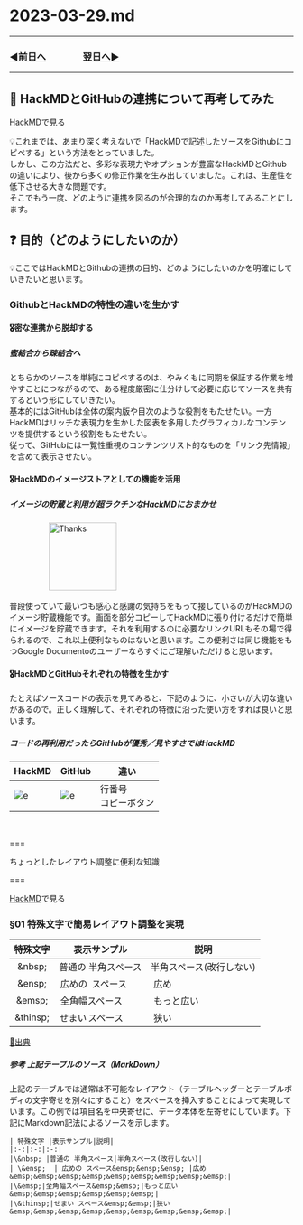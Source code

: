 # 2023-03-29.md

---

### [◀️前日へ](https://github.com/yuasys/chatty-journal/blob/main/2023/03/2023-03-28.md)&emsp;&emsp;&emsp;&emsp;[翌日へ▶️](https://github.com/yuasys/chatty-journal/blob/main/2023/03/2023-03-30.md)

---

## 🤔 HackMDとGitHubの連携について再考してみた

[HackMD](https://hackmd.io/@yuasys/SkMmg0e-n)で見る

:bulb:これまでは、あまり深く考えないで「HackMDで記述したソースをGithubにコピペする」という方法をとっていました。  
しかし、この方法だと、多彩な表現力やオプションが豊富なHackMDとGithubの違いにより、後から多くの修正作業を生み出していました。これは、生産性を低下させる大きな問題です。  
そこでもう一度、どのように連携を図るのが合理的なのか再考してみることにします。

## :question: 目的（どのようにしたいのか）

:bulb:ここではHackMDとGithubの連携の目的、どのようにしたいのかを明確にしていきたいと思います。

### GithubとHackMDの特性の違いを生かす

#### 🎖️密な連携から脱却する

##### 蜜結合から疎結合へ

とちらかのソースを単純にコピペするのは、やみくもに同期を保証する作業を増やすことにつながるので、ある程度厳密に仕分けして必要に応じてソースを共有するという形にしていきたい。  
基本的にはGitHubは全体の案内版や目次のような役割をもたせたい。一方HackMDはリッチな表現力を生かした図表を多用したグラフィカルなコンテンツを提供するという役割をもたせたい。  
従って、GitHubには一覧性重視のコンテンツリスト的なものを「リンク先情報」を含めて表示させたい。

#### 🎖️HackMDのイメージストアとしての機能を活用

##### イメージの貯蔵と利用が超ラクチンなHackMDにおまかせ

<p>
&emsp;&emsp;&emsp;&emsp;&emsp;<img src="https://user-images.githubusercontent.com/2534721/228393248-101495f4-4700-441d-b8b5-74f42def18a8.gif" alt="Thanks" width="120px">
</p>

普段使っていて最いつも感心と感謝の気持ちをもって接しているのがHackMDのイメージ貯蔵機能です。画面を部分コピーしてHackMDに張り付けるだけで簡単にイメージを貯蔵できます。それを利用するのに必要なリンクURLもその場で得られるので、これ以上便利なものはないと思います。この便利さは同じ機能をもつGoogle Documentoのユーザーならすぐにご理解いただけると思います。

#### 🎖️HackMDとGitHubそれぞれの特徴を生かす

たとえばソースコードの表示を見てみると、下記のように、小さいが大切な違いがあるので。正しく理解して、それぞれの特徴に沿った使い方をすれば良いと思います。

##### コードの再利用だったらGitHubが優秀／見やすさではHackMD

| HackMD | GitHub | 違い |
| -------- | -------- | -------- |
| ![e](https://i.imgur.com/nNpmcMo.png)|![e](https://i.imgur.com/VvHy8gk.png)|行番号<br>コピーボタン|

&emsp;

===

ちょっとしたレイアウト調整に便利な知識

===

[HackMD](https://hackmd.io/@yuasys/SJnCcWZWh)で見る

### §01 特殊文字で簡易レイアウト調整を実現

| 特殊文字 |           表示サンプル            |                                                       説明                                                       |
|:-:|:-:|:-:|
|\&nbsp; |普通の 半角スペース|半角スペース(改行しない)|
| \&ensp;  | 広めの スペース&ensp;&ensp;&ensp; |広め&emsp;&emsp;&emsp;&emsp;&emsp;&emsp;&emsp;&emsp;&emsp;|
|\&emsp;|全角幅スペース&emsp;&emsp;|もっと広い&emsp;&emsp;&emsp;&emsp;&emsp;&emsp;|
|\&thinsp;|せまい スペース&emsp;&emsp;|狭い&emsp;&emsp;&emsp;&emsp;&emsp;&emsp;&emsp;&emsp;&emsp;|

[📘出典](https://blog.codecamp.jp/programming-html-hankaku-space)

##### 参考 上記テーブルのソース（MarkDown）

上記のテーブルでは通常は不可能なレイアウト（テーブルヘッダーとテーブルボディの文字寄せを別々にすること）をスペースを挿入することによって実現しています。この例では項目名を中央寄せに、データ本体を左寄せにしています。下記にMarkdown記法によるソースを示します。

```markdown=
| 特殊文字 |表示サンプル|説明|
|:-:|:-:|:-:|
|\&nbsp; |普通の 半角スペース|半角スペース(改行しない)|
| \&ensp;  | 広めの スペース&ensp;&ensp;&ensp; |広め&emsp;&emsp;&emsp;&emsp;&emsp;&emsp;&emsp;&emsp;&emsp;|
|\&emsp;|全角幅スペース&emsp;&emsp;|もっと広い&emsp;&emsp;&emsp;&emsp;&emsp;&emsp;|
|\&thinsp;|せまい スペース&emsp;&emsp;|狭い&emsp;&emsp;&emsp;&emsp;&emsp;&emsp;&emsp;&emsp;&emsp;|
```
